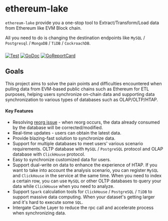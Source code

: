 # ethereum-lake
`ethereum-lake` provide you a one-stop tool to Extract/Transform/Load data from Ethereum like EVM Block chain.  

All you need to do is changing the destination endpoints like `MySQL` / `Postgresql` / `MongoDB` / `TiDB` / `CockroachDB`. 


### 
[![Test](https://github.com/indexer3/ethereum-lake/actions/workflows/lint-and-test.yaml/badge.svg?branch=main)](https://github.com/indexer3/ethereum-lake/actions/workflows/lint-and-test.yml)
[![GoDoc](https://godoc.org/github.com/indexer3/ethereum-lake?status.png)](https://godoc.org/github.com/indexer3/ethereum-lake)
[![GoReportCard](https://goreportcard.com/badge/github.com/indexer3/ethereum-lake)](https://goreportcard.com/report/github.com/indexer3/ethereum-lake)



## Goals 

This project aims to solve the pain points and difficulties encountered when pulling data from EVM-based public chains such as Ethereum for ETL purposes, helping users synchronize on-chain data and supporting data synchronization to various types of databases such as OLAP/OLTP/HTAP.    



#### Key Features 

- Resolving [reorg issue](https://www.alchemy.com/overviews/what-is-a-reorg) - when reorg occurs, the data already consumed by the database will be corrected/modified.  
- Real-time updates - users can obtain the latest data.
- Provide blazing-fast solution to synchronize data.
- Support for multiple databases to meet users' various scenario requirements. OLTP database with `MySQL` / `PostgreSQL` protocol and OLAP database with `ClickHouse` protocol.  
- Easy to synchronize customized data for users. 
- Support dual-write on data to enhance the experience of HTAP. If you want to take into account the analysis scenario, you can register `MySQL` and `ClickHouse` in the service at the same time. When you need to index a certain row, you can use `MySQL` or other OLTP databases to query your data while `ClickHouse` when you need to analyze.
- Support `Spark` calculation tools for `ClickHouse` / `PostgreSQL` / `TiDB` to support massive data computing. When your dataset's getting larger and it's hard to execute some `SQL`.   
- Intergate Cache Layer to reduce the rpc call and accelerate process when synchronizing data.   








